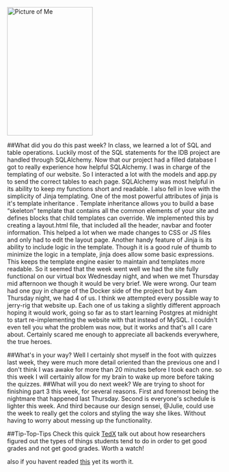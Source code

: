 <d1>
  <img src="http://i1273.photobucket.com/albums/y419/WesleyDraper/WesDraperHeadshot_zps1iotzrhv.jpg" border="0" alt="Picture of Me"style="width:200px;height:300px;">
</d1>


##What did you do this past week?
In class, we learned a lot of SQL and table operations. Luckily most of the SQL statements for the IDB project are handled through SQLAlchemy. Now that our project had a filled database I got to really experience how helpful SQLAlchemy. I was in charge of the templating of our website. So I interacted a lot with the models and app.py to send the correct tables to each page. SQLAlchemy was most helpful in its ability to keep my functions short and readable. I also fell in love with the simplicity of Jinja templating. One of the most powerful attributes of jinja is it's template inheritance . Template inheritance allows you to build a base “skeleton” template that contains all the common elements of your site and defines blocks that child templates can override. We implemented this by creating a layout.html file, that included all the header, navbar and footer information. This helped a lot when  we made changes to CSS or JS files and only had to edit the layout page.
Another handy feature of Jinja is its ability to include logic in the template. Though it is a good rule of thumb to minimize the logic in a template, jinja does allow some basic expressions. This keeps the template engine easier to maintain and templates more readable. 
So it seemed that the week went well we had the site fully functional on our virtual box Wednesday night, and when we met Thursday mid afternoon we though it would be very brief. We were wrong. Our team had one guy in charge of the Docker side of the project but by 4am Thursday night, we had 4 of us.  I think we attempted every possible way to jerry-rig that website up. Each one of us taking a slightly different approach hoping it would work, going so far as to start learning Postgres at midnight to start  re-implementing the website with that instead of MySQL. I couldn't even tell you what the problem was now, but it works and that's all I care about. Certainly scared me enough to appreciate all backends everywhere, the true heroes.

##What's in your way?
 Well I certainly shot myself in the foot with quizzes last week, they were much more detail oriented than the previous one and I don't think I was awake for more than 20 minutes before I took each one. so this week I will certainly allow for my brain to wake up more before taking the quizzes. 
##What will you do next week?
We are trying to shoot for finishing part 3 this week, for several reasons. First and foremost being the nightmare that happened last Thursday. Second is everyone's schedule is lighter this week. And third  because our design sensei, @Julie, could use the week to really get the colors and styling the way she likes. Without having to worry about messing up the functionality. 

##Tip-Top-Tips 
Check this quick [TedX](https://www.youtube.com/watch?v=Na8m4GPqA30) talk out about how researchers figured out the types of things students tend to do in order to get good grades and not get good grades. Worth a watch! 

also if you havent readed [this](http://lifehacker.com/what-i-wish-i-knew-when-i-started-my-career-as-a-softwa-1681002791) yet its worth it. 

